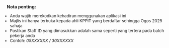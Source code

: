 <div class="notes-list">
<b>Nota penting:</b>
<ul  style="font-size: 13px; padding-left: 10px; margin-bottom: -5px;">
    <li>Anda wajib merekodkan kehadiran menggunakan aplikasi ini</li>
    <li>Majlis ini hanya terbuka kepada ahli KPPIT yang berdaftar sehingga Ogos 2025 sahaja</li>
    <li>Pastikan Staff ID yang dimasukkan adalah sama seperti yang tertera pada batch pekerja anda</li>
    <li>Contoh: <i>05XXXXXX / 30XXXXXX</i> </li>
</ul>
</div>
